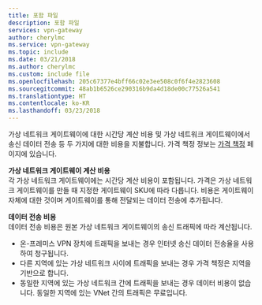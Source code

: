 ```yaml
---
title: 포함 파일
description: 포함 파일
services: vpn-gateway
author: cherylmc
ms.service: vpn-gateway
ms.topic: include
ms.date: 03/21/2018
ms.author: cherylmc
ms.custom: include file
ms.openlocfilehash: 205c67377e4bff66c02e3ee508c0f6f4e2823608
ms.sourcegitcommit: 48ab1b6526ce290316b9da4d18de00c77526a541
ms.translationtype: HT
ms.contentlocale: ko-KR
ms.lasthandoff: 03/23/2018
---
```

가상 네트워크 게이트웨이에 대한 시간당 계산 비용 및 가상 네트워크 게이트웨이에서 송신 데이터 전송 등 두 가지에 대한 비용을 지불합니다. 가격 책정 정보는 [가격 책정](https://azure.microsoft.com/pricing/details/vpn-gateway) 페이지에 있습니다.

**가상 네트워크 게이트웨이 계산 비용**<br>각 가상 네트워크 게이트웨이에는 시간당 계산 비용이 포함됩니다. 가격은 가상 네트워크 게이트웨이를 만들 때 지정한 게이트웨이 SKU에 따라 다릅니다. 비용은 게이트웨이 자체에 대한 것이며 게이트웨이를 통해 전달되는 데이터 전송에 추가됩니다.

**데이터 전송 비용**<br>데이터 전송 비용은 원본 가상 네트워크 게이트웨이의 송신 트래픽에 따라 계산됩니다.

* 온-프레미스 VPN 장치에 트래픽을 보내는 경우 인터넷 송신 데이터 전송율을 사용하여 청구됩니다.
* 다른 지역에 있는 가상 네트워크 사이에 트래픽을 보내는 경우 가격 책정은 지역을 기반으로 합니다.
* 동일한 지역에 있는 가상 네트워크 간에 트래픽을 보내는 경우 데이터 비용이 없습니다. 동일한 지역에 있는 VNet 간의 트래픽은 무료입니다.
